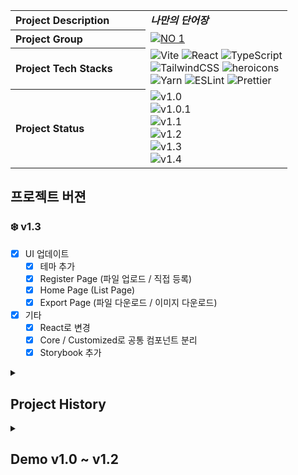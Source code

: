 <img src="https://capsule-render.vercel.app/api?section=header&type=waving&height=300&text=My%20Voca&color=gradient&fontSize=90&customColorList=0,2,2,5,30" alt="" />
<table>
  <tbody>
    <tr>
      <th align="left" width="200">Project Description</th>
      <td><strong><i>나만의 단어장</i></strong></td>
    </tr>
    <tr>
      <th align="left" width="200">Project Group</th>
      <td>
        <a href="https://github.com/akffkdahffkdgo77/my-toy-projects">
          <img src="https://img.shields.io/badge/NO%201-My%20Toy%20Projects-blue?style=flat" alt="NO 1" />
        </a>
      </td>
    </tr>
    <tr>
      <th align="left" width="200">Project Tech Stacks</th>
      <td>
        <div>
          <img src="https://img.shields.io/badge/vite-%23646CFF.svg??style=flat&logo=vite&logoColor=white" alt="Vite"/>
          <img src="https://img.shields.io/badge/react-%2320232a.svg?style=flat&logo=react&logoColor=%2361DAFB" alt="React" />
          <img src="https://img.shields.io/badge/typescript-%23007ACC.svg?style=flat&logo=typescript&logoColor=white" alt="TypeScript" />
          <br/>
          <img src="https://img.shields.io/badge/tailwindcss-%2338B2AC.svg?style=flat&logo=tailwind-css&logoColor=white" alt="TailwindCSS" />
          <img src="https://img.shields.io/badge/-heroicons-8B5CF6?style=flat" alt="heroicons" />
          <br/>
          <img src="https://img.shields.io/badge/yarn-%232C8EBB.svg?style=flat&logo=yarn&logoColor=white" alt="Yarn" />
          <img src="https://img.shields.io/badge/ESLint-4B3263?style=flat&logo=eslint&logoColor=white" alt="ESLint" />
          <img src="https://img.shields.io/badge/prettier-1A2C34?style=flat&logo=prettier&logoColor=F7BA3E" alt="Prettier" />
        </div>
      </td>
    </tr>
    <tr>
      <th align="left" width="200">Project Status</th>
      <td>
        <img src="https://img.shields.io/badge/v1.0-2022--09--22%20~%202022--10--02-ffe5ec?style=flat" alt="v1.0" />
        <br/>
        <img src="https://img.shields.io/badge/v1.0.1-2023--03-ffc2d1?style=flat" alt="v1.0.1" />
        <br/>
        <img src="https://img.shields.io/badge/v1.1-2023--07-ffa0b7?style=flat" alt="v1.1" />
        <br/>
        <img src="https://img.shields.io/badge/v1.2-2023--09-ff8da9?style=flat" alt="v1.2" />
        <br/>
        <img src="https://img.shields.io/badge/v1.3-2023--12-ff7194?style=flat" alt="v1.3" />
        <br/>
        <img src="https://img.shields.io/badge/Coming Soon v1.4-2024-ff3668?style=flat" alt="v1.4" />
      </td>
    </tr>
  </tbody>
</table>

## 프로젝트 버젼

### ❄️ v1.3

- [x] UI 업데이트
  - [x] 테마 추가
  - [x] Register Page (파일 업로드 / 직접 등록)
  - [x] Home Page (List Page)
  - [x] Export Page (파일 다운로드 / 이미지 다운로드)
- [x] 기타
  - [x] React로 변경
  - [x] Core / Customized로 공통 컴포넌트 분리
  - [x] Storybook 추가

<details>
  <summary>
    <h2>Project History</h2>
  </summary>

### 😎 v1.0

- [x] [단어 입력 폼](https://github.com/akffkdahffkdgo77/weekly-clone-coding/blob/main/my-voca/1.md)
  - [x] 이전 데이터 불러오기
  - [x] 이전 데이터 삭제하기
- [x] [단어 카드](https://github.com/akffkdahffkdgo77/weekly-clone-coding/blob/main/my-voca/2.md)
  - [x] 카드 형식으로 단어 외우기
- [x] [단어 테스트](https://github.com/akffkdahffkdgo77/weekly-clone-coding/blob/main/my-voca/3.md)
  - [x] 단어의 뜻을 입력하며 맞추기

### 🚀 v1.0.1

- [x] 폴더 구조 변경
  - [x] ~~Feature-based Folders~~
- [x] Dark Mode
- [x] Layout 작업
- [x] 1차 코드 리팩토링

### 🚀 v1.1

- [x] NextJS Migration

### 🔮 v1.2

- [x] UI 개선
  - [x] 반응형 UI (PC & MWEB)
  - [x] 홈 화면 개선
  - [x] 등록 UI 개선
- [x] 새로운 페이지
  - [x] 단어장 리스트
  - [x] 단어장 상세
- [x] 기능 업데이트
  - [x] 최대 10개까지 수동 입력 가능하도록
  - [x] 단어장 export / import 기능

### ❄️ v1.3

- [x] UI 업데이트
  - [x] 테마 추가
  - [x] Register Page
  - [x] Home Page (List Page)
  - [x] Export Page
- [x] 기타
  - [x] 리액트로 변경
  - [x] Core / Customized로 공통 컴포넌트 분리
  - [x] Storybook 추가

</details>

<details>
  <summary><h2>Demo v1.0 ~ v1.2</h2></summary>
    
  <h2>Demo (v1.0 기준)</h2>
  <details>
    <summary><h3>홈 화면</h3></summary>
    <img width="700" src="https://github.com/akffkdahffkdgo77/weekly-clone-coding/assets/52883505/fb51a3d0-5544-4275-9923-f4451d1d7111" alt="my voca home demo" />
  </details>
  
  <details>
    <summary><h3>단어 추가하기</h3></summary>
    <img width="700" src="https://github.com/akffkdahffkdgo77/weekly-clone-coding/assets/52883505/2c9e61b8-4729-47d8-abe4-178ebe6ffe9f" alt="my voca add demo" />
  </details>
  
  <details>
    <summary><h3>단어 외우기</h3></summary>
    <img width="700" src="https://github.com/akffkdahffkdgo77/weekly-clone-coding/assets/52883505/f1dbbc49-9964-4a1d-9d28-a378cc957366" alt="my voca flip demo" />
    <br/>
    <img width="700" src="https://github.com/akffkdahffkdgo77/weekly-clone-coding/assets/52883505/b9f65da7-0be4-4fa5-9026-7bc03699494c" alt="my voca change word demo" />
    <br/>
    <img width="700" src="https://github.com/akffkdahffkdgo77/weekly-clone-coding/assets/52883505/1667ec2e-ba00-4a23-a1ce-87465b3bb3a7" alt="my voca page move demo" />
  </details>
  
  <details>
    <summary><h3>시험보기</h3></summary>
    <img width="700" src="https://github.com/akffkdahffkdgo77/weekly-clone-coding/assets/52883505/14213350-ac65-425a-93ce-a5eeb23139a5" alt="my voca test demo" />
  </details>
  
  <h2>Demo (v1.2 기준)</h2>
  <details>
    <summary><h3>홈 화면 (MWEB & PC)</h3></summary>
    <h4>MWEB</h4>
    <img width="360" alt="MWEB Home" src="https://github.com/akffkdahffkdgo77/my-voca/assets/52883505/2c36d331-da11-4ec6-95f4-a8dafca504d0" />
    <h4>PC</h4>
    <img width="768" alt="PC Home" src="https://github.com/akffkdahffkdgo77/my-voca/assets/52883505/ee7bb80f-dda6-44e5-a114-0ee2455a7fa8">
  </details>
  
  <details>
    <summary><h3>리스트 & 상세 화면 (MWEB & PC)</h3></summary>
    <h4>MWEB</h4>
    <img width="360" src="https://github.com/akffkdahffkdgo77/my-voca/assets/52883505/a4341254-ef70-4930-be98-1ce77d7a5cc5" alt="MWEB List" />
    <h4>PC</h4>
    <img width="768" src="https://github.com/akffkdahffkdgo77/my-voca/assets/52883505/e5d5e9ef-8167-4df9-8cc2-ec61e5978d4d" alt="PC List" />
  </details>
  
  <details>
    <summary><h3>단어장 삭제</h3></summary>
    <img width="360" src="https://github.com/akffkdahffkdgo77/my-voca/assets/52883505/fe0f0e88-2a89-44a8-8bc7-24edc7def355" alt="Delete" />
  </details>
  
  <details>
    <summary><h3>기타</h3></summary>
    <h4>다중 업로드 안내</h4>
    <img width="360" src="https://github.com/akffkdahffkdgo77/my-voca/assets/52883505/f8702cc6-83ef-47fc-8e8c-670dc9a50c86" alt="notice" />
    <h4>다크모드/라이트모드</h4>
    <img width="360" src="https://github.com/akffkdahffkdgo77/my-voca/assets/52883505/890b8fce-9382-4690-8641-19da256a86ee" alt="mode change" />
  </details>
</details>
